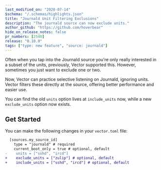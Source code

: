 ```yaml
---
last_modified_on: "2020-07-14"
$schema: "/.schemas/highlights.json"
title: "Journald Unit Filtering Exclusions"
description: "The journald source can now exclude units."
author_github: "https://github.com/hoverbear"
hide_on_release_notes: false
pr_numbers: [2540]
release: "0.10.0"
tags: ["type: new feature", "source: journald"]
---
```


Often when you tap into the Journald source you're only really interested in a subset of the units, previously,
Vector supported this. However, sometimes you just want to exclude one or two.

Now, Vector can practice selective listening on Journald, ignoring units. Vector filters these directly at the
source, offering better performance and easier use.

You can find the old `units` option lives at `include_units` now, while a new `exclude_units` option now exists.

## Get Started

You can make the following changes in your `vector.toml` file:

```diff title="vector.toml"
  [sources.my_source_id]
    type = "journald" # required
    current_boot_only = true # optional, default
-    units = ["sshd", "ircd"]
+    exclude_units = ["zulip"] # optional, default
+    include_units = ["sshd", "ircd"] # optional, default
```


